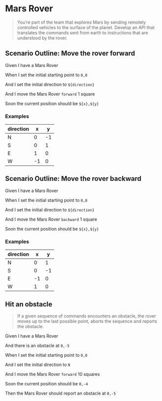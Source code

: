 <!-- Source: https://kata-log.rocks/mars-rover-kata -->

# Mars Rover

> You’re part of the team that explores Mars by sending remotely controlled
> vehicles to the surface of the planet. Develop an API that translates the
> commands sent from earth to instructions that are understood by the rover.

## Scenario Outline: Move the rover forward

Given I have a Mars Rover

When I set the initial starting point to `0,0`

And I set the initial direction to `${direction}`

And I move the Mars Rover `forward` 1 square

Soon the current position should be `${x},${y}`

### Examples

| direction | x   | y   |
| --------- | --- | --- |
| N         | 0   | -1  |
| S         | 0   | 1   |
| E         | 1   | 0   |
| W         | -1  | 0   |

## Scenario Outline: Move the rover backward

Given I have a Mars Rover

When I set the initial starting point to `0,0`

And I set the initial direction to `${direction}`

And I move the Mars Rover `backward` 1 square

Soon the current position should be `${x},${y}`

### Examples

| direction | x   | y   |
| --------- | --- | --- |
| N         | 0   | 1   |
| S         | 0   | -1  |
| E         | -1  | 0   |
| W         | 1   | 0   |

## Hit an obstacle

> If a given sequence of commands encounters an obstacle, the rover moves up to
> the last possible point, aborts the sequence and reports the obstacle.

Given I have a Mars Rover

And there is an obstacle at `0,-5`

When I set the initial starting point to `0,0`

And I set the initial direction to `N`

And I move the Mars Rover `forward` 10 squares

Soon the current position should be `0,-4`

Then the Mars Rover should report an obstacle at `0,-5`
